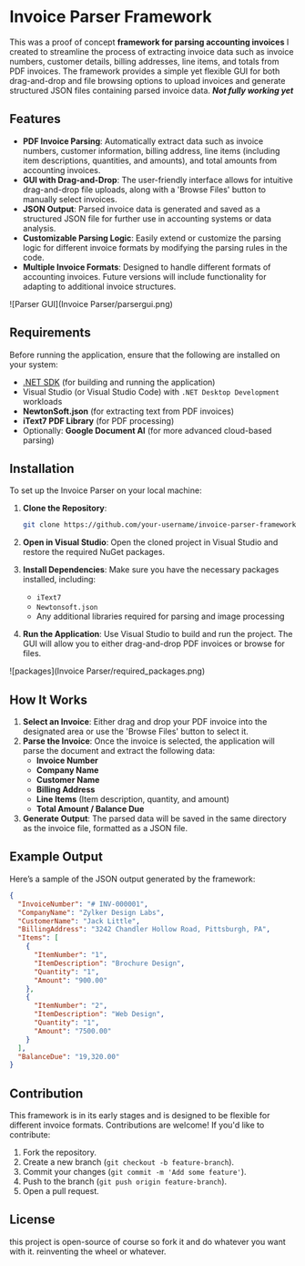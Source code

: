 # Invoice Parser Framework

This was a proof of concept **framework for parsing accounting invoices** I created to streamline the process of extracting invoice data such as invoice numbers, customer details, billing addresses, line items, and totals from PDF invoices. The framework provides a simple yet flexible GUI for both drag-and-drop and file browsing options to upload invoices and generate structured JSON files containing parsed invoice data. ***Not fully working yet***

## Features

- **PDF Invoice Parsing**: Automatically extract data such as invoice numbers, customer information, billing address, line items (including item descriptions, quantities, and amounts), and total amounts from accounting invoices.
- **GUI with Drag-and-Drop**: The user-friendly interface allows for intuitive drag-and-drop file uploads, along with a 'Browse Files' button to manually select invoices.
- **JSON Output**: Parsed invoice data is generated and saved as a structured JSON file for further use in accounting systems or data analysis.
- **Customizable Parsing Logic**: Easily extend or customize the parsing logic for different invoice formats by modifying the parsing rules in the code.
- **Multiple Invoice Formats**: Designed to handle different formats of accounting invoices. Future versions will include functionality for adapting to additional invoice structures.

![Parser GUI](Invoice Parser/parsergui.png)

## Requirements

Before running the application, ensure that the following are installed on your system:

- [.NET SDK](https://dotnet.microsoft.com/download) (for building and running the application)
- Visual Studio (or Visual Studio Code) with `.NET Desktop Development` workloads
- **NewtonSoft.json** (for extracting text from PDF invoices)
- **iText7 PDF Library** (for PDF processing)
- Optionally: **Google Document AI** (for more advanced cloud-based parsing)
  
## Installation

To set up the Invoice Parser on your local machine:

1. **Clone the Repository**:
    ```bash
    git clone https://github.com/your-username/invoice-parser-framework.git
    ```
2. **Open in Visual Studio**:
   Open the cloned project in Visual Studio and restore the required NuGet packages.

3. **Install Dependencies**:
   Make sure you have the necessary packages installed, including:
   - `iText7`
   - `Newtonsoft.json`
   - Any additional libraries required for parsing and image processing

4. **Run the Application**:
   Use Visual Studio to build and run the project. The GUI will allow you to either drag-and-drop PDF invoices or browse for files.

![packages](Invoice Parser/required_packages.png)

## How It Works

1. **Select an Invoice**: Either drag and drop your PDF invoice into the designated area or use the 'Browse Files' button to select it.
2. **Parse the Invoice**: Once the invoice is selected, the application will parse the document and extract the following data:
   - **Invoice Number**
   - **Company Name**
   - **Customer Name**
   - **Billing Address**
   - **Line Items** (Item description, quantity, and amount)
   - **Total Amount / Balance Due**
3. **Generate Output**: The parsed data will be saved in the same directory as the invoice file, formatted as a JSON file.

## Example Output

Here’s a sample of the JSON output generated by the framework:

```json
{
  "InvoiceNumber": "# INV-000001",
  "CompanyName": "Zylker Design Labs",
  "CustomerName": "Jack Little",
  "BillingAddress": "3242 Chandler Hollow Road, Pittsburgh, PA",
  "Items": [
    {
      "ItemNumber": "1",
      "ItemDescription": "Brochure Design",
      "Quantity": "1",
      "Amount": "900.00"
    },
    {
      "ItemNumber": "2",
      "ItemDescription": "Web Design",
      "Quantity": "1",
      "Amount": "7500.00"
    }
  ],
  "BalanceDue": "19,320.00"
}
```
## Contribution

This framework is in its early stages and is designed to be flexible for different invoice formats. Contributions are welcome! If you'd like to contribute:

1. Fork the repository.
2. Create a new branch (`git checkout -b feature-branch`).
3. Commit your changes (`git commit -m 'Add some feature'`).
4. Push to the branch (`git push origin feature-branch`).
5. Open a pull request.

## License

this project is open-source of course so fork it and do whatever you want with it. reinventing the wheel or whatever.
